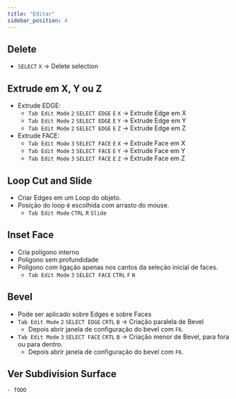```yaml
---
title: "Editar"
sidebar_position: 4
---
```


## Delete
- `SELECT` `X` -> Delete selection

## Extrude em X, Y ou Z
- Extrude EDGE:
    - `Tab Edit Mode` `2` `SELECT EDGE` `E` `X` -> Extrude Edge em X
    - `Tab Edit Mode` `2` `SELECT EDGE` `E` `Y` -> Extrude Edge em Y
    - `Tab Edit Mode` `2` `SELECT EDGE` `E` `Z` -> Extrude Edge em Z
- Extrude FACE:
    - `Tab Edit Mode` `3` `SELECT FACE` `E` `X` -> Extrude Face em X
    - `Tab Edit Mode` `3` `SELECT FACE` `E` `Y` -> Extrude Face em Y
    - `Tab Edit Mode` `3` `SELECT FACE` `E` `Z` -> Extrude Face em Z

## Loop Cut and Slide
- Criar Edges em um Loop do objeto.
- Posição do loop é escolhida com arrasto do mouse.
    - `Tab Edit Mode` `CTRL` `R` `Slide`

## Inset Face
- Cria polígono interno
- Polígono sem profundidade
- Polígono com ligação apenas nos cantos da seleção inicial de faces. 
    - `Tab Edit Mode` `3` `SELECT FACE` `CTRL` `F` `N`

## Bevel
- Pode ser aplicado sobre Edges e sobre Faces
- `Tab Edit Mode` `2` `SELECT EDGE` `CRTL` `B` -> Criação paralela de Bevel
    - Depois abrir janela de configuração do bevel com `F6`.
- `Tab Edit Mode` `3` `SELECT FACE` `CRTL` `B` -> Criação menor de Bevel, para fora ou para dentro.
    - Depois abrir janela de configuração do bevel com `F6`.

## Ver Subdivision Surface
    - TODO